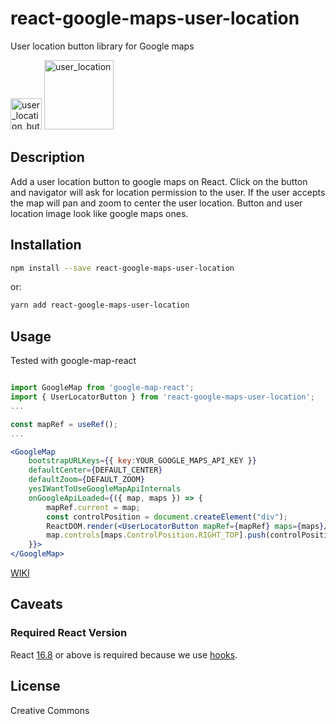 # react-google-maps-user-location

User location button library for Google maps

<img width="50" alt="user_location_button" src="https://user-images.githubusercontent.com/9527475/226462851-5b965fbc-dd9a-41e7-9604-5e96843af064.png">
<img width="111" alt="user_location" src="https://user-images.githubusercontent.com/9527475/226462890-7d4ecbf0-60a7-408c-833e-d129439ba04b.png">

## Description

Add a user location button to google maps on React.
Click on the button and navigator will ask for location permission to the user. If the user accepts the map will pan and zoom to center the user location.
Button and user location image look like google maps ones.

## Installation

```bash
npm install --save react-google-maps-user-location
```

or:

```bash
yarn add react-google-maps-user-location
```

## Usage

Tested with google-map-react

```jsx static

import GoogleMap from 'google-map-react';
import { UserLocatorButton } from 'react-google-maps-user-location';
...

const mapRef = useRef();
...

<GoogleMap
    bootstrapURLKeys={{ key:YOUR_GOOGLE_MAPS_API_KEY }}
    defaultCenter={DEFAULT_CENTER}
    defaultZoom={DEFAULT_ZOOM}
    yesIWantToUseGoogleMapApiInternals
    onGoogleApiLoaded={({ map, maps }) => {
        mapRef.current = map;
        const controlPosition = document.createElement("div");
        ReactDOM.render(<UserLocatorButton mapRef={mapRef} maps={maps}/>, controlPosition)
        map.controls[maps.ControlPosition.RIGHT_TOP].push(controlPosition)
    }}>
</GoogleMap>
```

[WIKI](https://github.com/santiagocasasrey/react-google-maps-user-location/wiki)

## Caveats

### Required React Version

React [16.8](https://reactjs.org/blog/2019/02/06/react-v16.8.0.html) or above is required because we use [hooks](https://reactjs.org/docs/hooks-intro.html).

## License

Creative Commons
